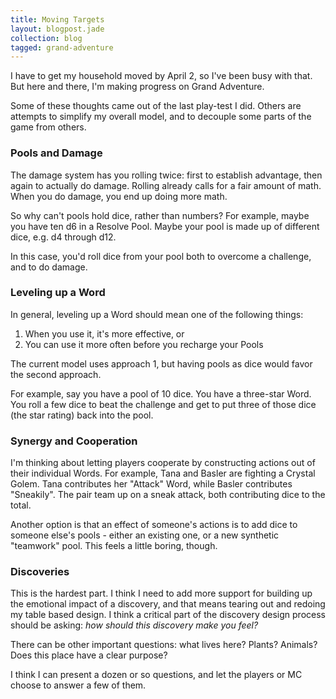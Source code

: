 ```yaml
---
title: Moving Targets
layout: blogpost.jade
collection: blog
tagged: grand-adventure
---
```


I have to get my household moved by April 2, so I've been busy with that.
But here and there, I'm making progress on Grand Adventure.

<!-- more -->

Some of these thoughts came out of the last play-test I did.
Others are attempts to simplify my overall model,
and to decouple some parts of the game from others.

### Pools and Damage

The damage system has you rolling twice:
first to establish advantage, then again to actually do damage.
Rolling already calls for a fair amount of math.
When you do damage, you end up doing more math.

So why can't pools hold dice, rather than numbers?
For example, maybe you have ten d6 in a Resolve Pool.
Maybe your pool is made up of different dice, e.g. d4 through d12.

In this case, you'd roll dice from your pool
both to overcome a challenge, and to do damage.

### Leveling up a Word

In general, leveling up a Word should mean one of the following things:

1. When you use it, it's more effective, or
2. You can use it more often before you recharge your Pools

The current model uses approach 1, but having pools as dice would
favor the second approach.

For example, say you have a pool of 10 dice.
You have a three-star Word.
You roll a few dice to beat the challenge
and get to put three of those dice (the star rating) back into the pool.

### Synergy and Cooperation

I'm thinking about letting players cooperate
by constructing actions out of their individual Words.
For example, Tana and Basler are fighting a Crystal Golem.
Tana contributes her "Attack" Word,
while Basler contributes "Sneakily".
The pair team up on a sneak attack, both contributing dice to the total.

Another option is that an effect of someone's actions
is to add dice to someone else's pools - either an existing one,
or a new synthetic "teamwork" pool.
This feels a little boring, though.

### Discoveries

This is the hardest part.
I think I need to add more support for building up the emotional impact
of a discovery, and that means tearing out and redoing my table based design.
I think a critical part of the discovery design process should be asking:
_how should this discovery make you feel?_

There can be other important questions: what lives here?
Plants? Animals? Does this place have a clear purpose?

I think I can present a dozen or so questions,
and let the players or MC choose to answer a few of them.

